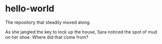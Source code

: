 # hello-world
The repository that steadily moved along. 

As she jangled the key to lock up the house, Sara noticed the spot of mud on her shoe. Where did that come from? 
